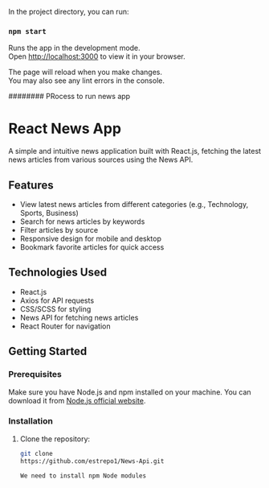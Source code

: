 

In the project directory, you can run:

### `npm start`

Runs the app in the development mode.\
Open [http://localhost:3000](http://localhost:3000) to view it in your browser.

The page will reload when you make changes.\
You may also see any lint errors in the console.


########
PRocess to run news app

# React News App

A simple and intuitive news application built with React.js, fetching the latest news articles from various sources using the News API.

## Features

- View latest news articles from different categories (e.g., Technology, Sports, Business)
- Search for news articles by keywords
- Filter articles by source
- Responsive design for mobile and desktop
- Bookmark favorite articles for quick access

## Technologies Used

- React.js
- Axios for API requests
- CSS/SCSS for styling
- News API for fetching news articles
- React Router for navigation

## Getting Started

### Prerequisites

Make sure you have Node.js and npm installed on your machine. You can download it from [Node.js official website](https://nodejs.org/).

### Installation

1. Clone the repository:

   ```bash
   git clone 
   https://github.com/estrepo1/News-Api.git

   We need to install npm Node modules
